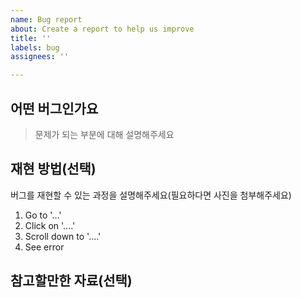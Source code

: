 ```yaml
---
name: Bug report
about: Create a report to help us improve
title: ''
labels: bug
assignees: ''

---
```


## 어떤 버그인가요

> 문제가 되는 부분에 대해 설명해주세요

## 재현 방법(선택)
버그를 재현할 수 있는 과정을 설명해주세요(필요하다면 사진을 첨부해주세요)
1. Go to '...'
2. Click on '....'
3. Scroll down to '....'
4. See error

## 참고할만한 자료(선택)
